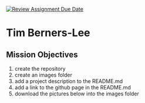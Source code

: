 [![Review Assignment Due Date](https://classroom.github.com/assets/deadline-readme-button-24ddc0f5d75046c5622901739e7c5dd533143b0c8e959d652212380cedb1ea36.svg)](https://classroom.github.com/a/beaczqnd)

# Tim Berners-Lee
## Mission Objectives
<ol>
<li>create the repository</li>
<li>create an images folder</li>
<li>add a project description to the README.md</li>
<li>add a link to the github page in the README.md</li>
<li>download the pictures below into the images folder</li>
</ol>

